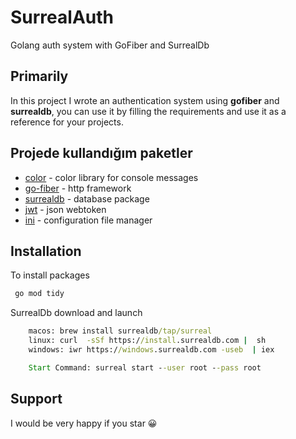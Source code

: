 # SurrealAuth
Golang auth system with GoFiber and SurrealDb

## Primarily

In this project I wrote an authentication system using **gofiber** and **surrealdb**, you can use it by filling the requirements and use it as a reference for your projects.

## Projede kullandığım paketler

- [color](github.com/fatih/color) - color library for console messages
- [go-fiber](github.com/gofiber/fiber/v2) - http framework
- [surrealdb](github.com/surrealdb/surrealdb.go) - database package
- [jwt](github.com/golang-jwt/jwt/v5) - json webtoken 
- [ini](github.com/go-ini/ini) - configuration file manager 

## Installation

To install packages
```cmd
 go mod tidy
```
SurrealDb download and launch
```cmd
	macos: brew install surrealdb/tap/surreal
	linux: curl  -sSf https://install.surrealdb.com |  sh
	windows: iwr https://windows.surrealdb.com -useb  | iex

	Start Command: surreal start --user root --pass root
``` 

## Support
<p>I would be very happy if you star 😀<p>